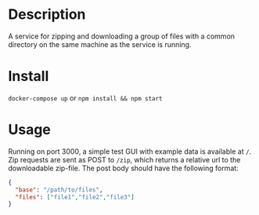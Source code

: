 # Description
A service for zipping and downloading a group of files with a common directory on the same machine as the service is running.


# Install
`docker-compose up` or `npm install && npm start`

# Usage
Running on port 3000, a simple test GUI with example data is available at `/`. Zip requests are sent as POST to `/zip`, which returns a relative url to the downloadable zip-file. The post body should have the following format:

```json
{
  "base": "/path/to/files",
  "files": ["file1","file2","file3"]
}
```